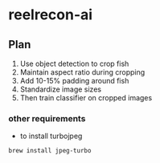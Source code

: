 # reelrecon-ai


## Plan
1. Use object detection to crop fish
2. Maintain aspect ratio during cropping
3. Add 10-15% padding around fish
4. Standardize image sizes
5. Then train classifier on cropped images

### other requirements
- to install turbojpeg
```
brew install jpeg-turbo
```